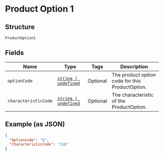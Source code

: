 
# Product Option 1

## Structure

`ProductOption1`

## Fields

| Name | Type | Tags | Description |
|  --- | --- | --- | --- |
| `optionCode` | [`string \| undefined`](../../doc/models/string-enum.md) | Optional | The product option code for this ProductOption. |
| `characteristicCode` | [`string \| undefined`](../../doc/models/string-enum.md) | Optional | The characteristic of the ProductOption. |

## Example (as JSON)

```json
{
  "OptionCode": "6",
  "CharacteristicCode": "118"
}
```

